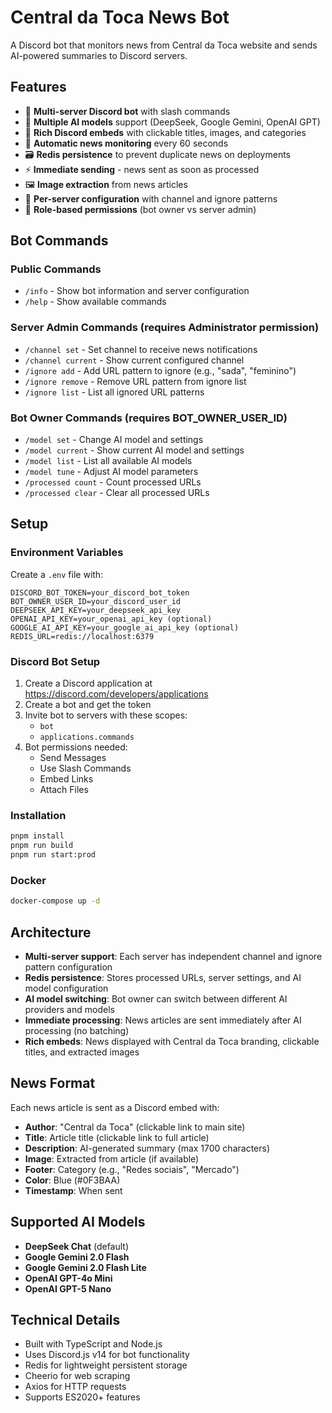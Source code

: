 # Central da Toca News Bot

A Discord bot that monitors news from Central da Toca website and sends AI-powered summaries to Discord servers.

## Features

- 🤖 **Multi-server Discord bot** with slash commands
- 🧠 **Multiple AI models** support (DeepSeek, Google Gemini, OpenAI GPT)
- 📰 **Rich Discord embeds** with clickable titles, images, and categories
- 🔄 **Automatic news monitoring** every 60 seconds
- 🗃️ **Redis persistence** to prevent duplicate news on deployments
- ⚡ **Immediate sending** - news sent as soon as processed
- 🖼️ **Image extraction** from news articles
- 🎯 **Per-server configuration** with channel and ignore patterns
- 👑 **Role-based permissions** (bot owner vs server admin)

## Bot Commands

### Public Commands
- `/info` - Show bot information and server configuration
- `/help` - Show available commands

### Server Admin Commands (requires Administrator permission)
- `/channel set` - Set channel to receive news notifications
- `/channel current` - Show current configured channel
- `/ignore add` - Add URL pattern to ignore (e.g., "sada", "feminino")
- `/ignore remove` - Remove URL pattern from ignore list
- `/ignore list` - List all ignored URL patterns

### Bot Owner Commands (requires BOT_OWNER_USER_ID)
- `/model set` - Change AI model and settings
- `/model current` - Show current AI model and settings
- `/model list` - List all available AI models
- `/model tune` - Adjust AI model parameters
- `/processed count` - Count processed URLs
- `/processed clear` - Clear all processed URLs

## Setup

### Environment Variables

Create a `.env` file with:

```env
DISCORD_BOT_TOKEN=your_discord_bot_token
BOT_OWNER_USER_ID=your_discord_user_id
DEEPSEEK_API_KEY=your_deepseek_api_key
OPENAI_API_KEY=your_openai_api_key (optional)
GOOGLE_AI_API_KEY=your_google_ai_api_key (optional)
REDIS_URL=redis://localhost:6379
```

### Discord Bot Setup

1. Create a Discord application at https://discord.com/developers/applications
2. Create a bot and get the token
3. Invite bot to servers with these scopes:
   - `bot`
   - `applications.commands`
4. Bot permissions needed:
   - Send Messages
   - Use Slash Commands
   - Embed Links
   - Attach Files

### Installation

```bash
pnpm install
pnpm run build
pnpm run start:prod
```

### Docker

```bash
docker-compose up -d
```

## Architecture

- **Multi-server support**: Each server has independent channel and ignore pattern configuration
- **Redis persistence**: Stores processed URLs, server settings, and AI model configuration
- **AI model switching**: Bot owner can switch between different AI providers and models
- **Immediate processing**: News articles are sent immediately after AI processing (no batching)
- **Rich embeds**: News displayed with Central da Toca branding, clickable titles, and extracted images

## News Format

Each news article is sent as a Discord embed with:
- **Author**: "Central da Toca" (clickable link to main site)
- **Title**: Article title (clickable link to full article)
- **Description**: AI-generated summary (max 1700 characters)
- **Image**: Extracted from article (if available)
- **Footer**: Category (e.g., "Redes sociais", "Mercado")
- **Color**: Blue (#0F3BAA)
- **Timestamp**: When sent

## Supported AI Models

- **DeepSeek Chat** (default)
- **Google Gemini 2.0 Flash**
- **Google Gemini 2.0 Flash Lite**
- **OpenAI GPT-4o Mini**
- **OpenAI GPT-5 Nano**

## Technical Details

- Built with TypeScript and Node.js
- Uses Discord.js v14 for bot functionality
- Redis for lightweight persistent storage
- Cheerio for web scraping
- Axios for HTTP requests
- Supports ES2020+ features
